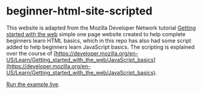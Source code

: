 # beginner-html-site-scripted
This website is adapted from the Mozilla Developer Network tutorial [Getting started with the web](https://developer.mozilla.org/en-US/Learn/Getting_started_with_the_web) simple one page website created to help complete beginners learn HTML basics, which in this repo has also had some script added to help beginners learn JavaScript basics. The scripting is explained over the course of [https://developer.mozilla.org/en-US/Learn/Getting_started_with_the_web/JavaScript_basics](https://developer.mozilla.org/en-US/Learn/Getting_started_with_the_web/JavaScript_basics). 

[Run the example live](https://kent-gerber.github.io/beginner-html-site-scripted/).

